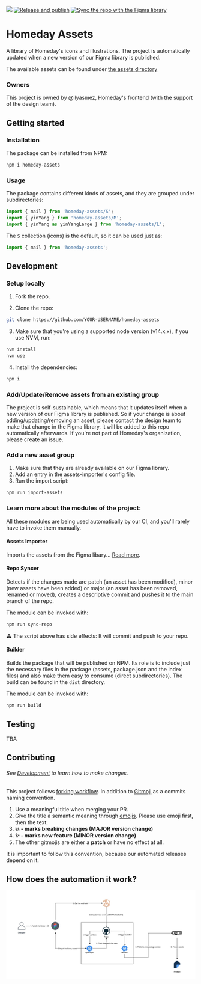 [![](https://img.shields.io/badge/owner-Multiple-blue)](#owners)
[![Release and publish](https://github.com/homeday-de/homeday-assets/actions/workflows/release.yml/badge.svg)](https://github.com/homeday-de/homeday-assets/actions/workflows/release.yml)
[![Sync the repo with the Figma library](https://github.com/homeday-de/homeday-assets/actions/workflows/sync-repo.yml/badge.svg)](https://github.com/homeday-de/homeday-assets/actions/workflows/sync-repo.yml)

# Homeday Assets

A library of Homeday's icons and illustrations.
The project is automatically updated when a new version of our Figma library is published.

The available assets can be found under [the assets directory](https://github.com/homeday-de/homeday-assets/tree/master/assets)

### Owners

This project is owned by @ilyasmez, Homeday's frontend (with the support of the design team).

## Getting started

### Installation

The package can be installed from NPM:

```sh
npm i homeday-assets
```

### Usage

The package contains different kinds of assets, and they are grouped under subdirectories:

```js
import { mail } from 'homeday-assets/S';
import { yinYang } from 'homeday-assets/M';
import { yinYang as yinYangLarge } from 'homeday-assets/L';
```

The `S` collection (icons) is the default, so it can be used just as:

```js
import { mail } from 'homeday-assets';
```

## Development

### Setup locally

1. Fork the repo.

2. Clone the repo:

```sh
git clone https://github.com/YOUR-USERNAME/homeday-assets
```

3. Make sure that you're using a supported node version (v14.x.x), if you use NVM, run:

```sh
nvm install
nvm use
```

4. Install the dependencies:

```sh
npm i
```

### Add/Update/Remove assets from an existing group

The project is self-sustainable, which means that it updates itself when a new version of our Figma library is published. So if your change is about adding/updating/removing an asset, please contact the design team to make that change in the Figma library, it will be added to this repo automatically afterwards.
If you're not part of Homeday's organization, please create an issue.

### Add a new asset group

1. Make sure that they are already available on our Figma library.
2. Add an entry in the assets-importer's config file.
3. Run the import script:

```sh
npm run import-assets
```

### Learn more about the modules of the project:

All these modules are being used automatically by our CI, and you'll rarely have to invoke them manually.

#### Assets Importer

Imports the assets from the Figma libary... [Read more](https://github.com/homeday-de/homeday-assets/tree/master/src/assets-importer).

#### Repo Syncer

Detects if the changes made are patch (an asset has been modified), minor (new assets have been added) or major (an asset has been removed, renamed or moved), creates a descriptive commit and pushes it to the main branch of the repo.

The module can be invoked with:

```sh
npm run sync-repo
```

⚠️ The script above has side effects: It will commit and push to your repo.

#### Builder

Builds the package that will be published on NPM. Its role is to include just the necessary files in the package (assets, package.json and the index files) and also make them easy to consume (direct subdirectories).
The build can be found in the `dist` directory.

The module can be invoked with:

```sh
npm run build
```

## Testing

TBA

## Contributing

###### See [Development](#development) to learn how to make changes.

This project follows [forking workflow](https://www.atlassian.com/git/tutorials/comparing-workflows/forking-workflow). In addition to [Gitmoji](https://gitmoji.carloscuesta.me/) as a commits naming convention.

1. Use a meaningful title when merging your PR.
2. Give the title a semantic meaning through [emojis](https://gitmoji.carloscuesta.me/). Please use emoji first, then the text.
3. **:boom: - marks breaking changes (MAJOR version change)**
4. **:sparkles: - marks new feature (MINOR version change)**
5. The other gitmojis are either a **patch** or have no effect at all.

It is important to follow this convention, because our automated releases depend on it.

## How does the automation it work?

<img src="https://github.com/homeday-de/homeday-assets/blob/master/diagram.jpg">
